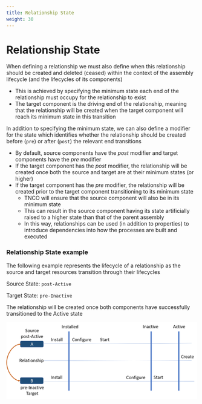 ```yaml
---
title: Relationship State
weight: 30
---
```



# Relationship State

When defining a relationship we must also define when this relationship should be created and deleted (ceased) within the context of the assembly lifecycle (and the lifecycles of its components)
* This is achieved by specifying the minimum state each end of the relationship must occupy for the relationship to exist
* The target component is the driving end of the relationship, meaning that the relationship will be created when the target component will reach its minimum state in this transition

In addition to specifying the minimum state, we can also define a modifier for the state which identifies whether the relationship should be created before (`pre`) or after (`post`) the relevant end transitions
* By default, source components have the _post_ modifier and target components have the _pre_ modifier
* If the target component has the _post_ modifier, the relationship will be created once both the source and target are at their minimum states (or higher)
* If the target component has the _pre_ modifier, the relationship will be created prior to the target component transitioning to its minimum state
  *    TNCO will ensure that the source component will also be in its minimum state
  *    This can result in the source component having its state artificially raised to a higher state than that of the  parent assembly
  *    In this way, relationships can be used (in addition to properties) to introduce dependencies into how the processes are built and executed

### Relationship State example
The following example represents the lifecycle of a relationship as the source and target resources transition through their lifecycles

Source State: `post-Active`

Target State: `pre-Inactive`

The relationship will be created once both components have successfully transitioned to the Active state

![Create Relationship](/images/reference/descriptor-specification/Relationship_State_Example.png "Create relationship")
